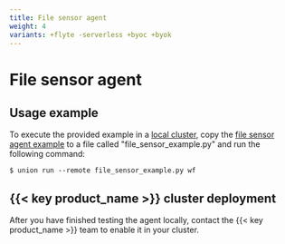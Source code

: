 ```yaml
---
title: File sensor agent
weight: 4
variants: +flyte -serverless +byoc +byok
---
```


# File sensor agent

## Usage example

To execute the provided example in a [local cluster](../../../development-cycle/running-in-a-local-cluster.md),
copy the [file sensor agent example](./file-sensor-agent-example.md) to a file called "file_sensor_example.py" and run the following command:

```shell
$ union run --remote file_sensor_example.py wf
```

## {{< key product_name >}} cluster deployment

After you have finished testing the agent locally, contact the {{< key product_name >}} team to enable it in your cluster.
